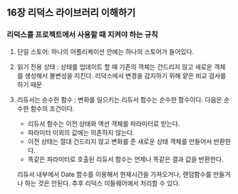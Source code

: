 ## 16장 리덕스 라이브러리 이해하기



### 리덕스를 프로젝트에서 사용할 때 지켜야 하는 규칙



1. 단일 스토어: 하나의 어플리케이션 안에는 하나의 스토어가 들어있다.



2. 읽기 전용 상태 : 상태를 업데이트 할 때 기존의 객체는 건드리지 않고 새로운 객체를 생성해서 불변성을 지킨다. 리덕스에서 변경을 감지하기 위해 얕은 비교 검사를 하기 때문



3. 리듀서는 순수한 함수 : 변화를 일으키는 리듀서 함수는 순수한 함수이다. 다음은 순수한 함수의 조건이다.

   - 리듀서 함수는 이전 상태와 액션 객체를 파라미터로 받는다.
   - 파라미터 이외의 값에는 의존하지 않는다.
   - 이전 상태는 절대 건드리지 않고 변화를 준 새로운 상태 객체를 만들어서 반환한다.
   - 똑같은 파라미터로 호출된 리듀서 함수는 언제나 똑같은 결과 값을 반환한다.

   리듀서 내부에서 Date 함수를 이용해서 현재시간을 가져오거나, 랜덤함수를 만들거나 하는 것은 안된다. 추후 리덕스 미들웨어에서 처리할 수 있다.